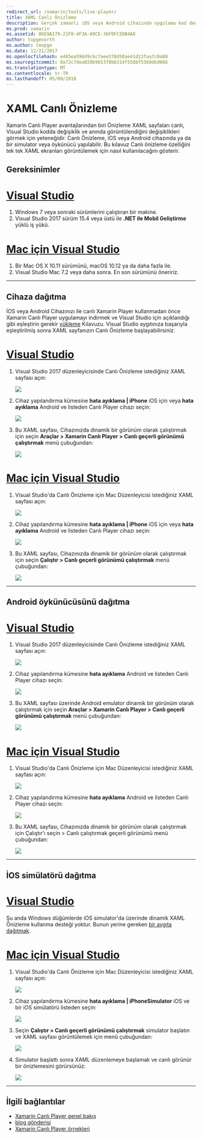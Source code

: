 ```yaml
---
redirect_url: /xamarin/tools/live-player/
title: XAML Canlı Önizleme
description: Gerçek zamanlı iOS veya Android cihazında uygulama kod değişikliklerini test
ms.prod: xamarin
ms.assetid: 86E9A179-21F8-4F3A-A9CE-36F0FC5DB4A8
author: topgenorth
ms.author: toopge
ms.date: 12/21/2017
ms.openlocfilehash: e485ea596d9c6c7aee378d50ae41d13faa7c0a80
ms.sourcegitcommit: 0a72c7dea020b965378b6314f558bf5360dbd066
ms.translationtype: MT
ms.contentlocale: tr-TR
ms.lasthandoff: 05/09/2018
---
```

# <a name="xaml-live-previewing"></a>XAML Canlı Önizleme

Xamarin Canlı Player avantajlarından biri Önizleme XAML sayfaları canlı, Visual Studio kodda değişiklik ve anında görüntülendiğini değişiklikleri görmek için yeteneğidir. Canlı Önizleme, iOS veya Android cihazında ya da bir simulator veya öykünücü yapılabilir. Bu kılavuz Canlı önizleme özelliğini tek tek XAML ekranları görüntülemek için nasıl kullanılacağını gösterir.

## <a name="requirements"></a>Gereksinimler

# <a name="visual-studiotabwindows"></a>[Visual Studio](#tab/windows)

1. Windows 7 veya sonraki sürümlerini çalıştıran bir makine.
2. Visual Studio 2017 sürüm 15.4 veya üstü ile **.NET ile Mobil Geliştirme** yüklü iş yükü.

# <a name="visual-studio-for-mactabmacos"></a>[Mac için Visual Studio](#tab/macos)

1. Bir Mac OS X 10.11 sürümünü, macOS 10.12 ya da daha fazla ile.
2. Visual Studio Mac 7.2 veya daha sonra. En son sürümünü öneririz.

-----



<a name="deploydevice" />

## <a name="deploying-to-device"></a>Cihaza dağıtma

İOS veya Android Cihazınızı ile canlı Xamarin Player kullanmadan önce Xamarin Canlı Player uygulamayı indirmek ve Visual Studio için açıklandığı gibi eşleştirin gerekir [yükleme](~/tools/live-player/install.md) Kılavuzu. Visual Studio aygıtınıza başarıyla eşleştirilmiş sonra XAML sayfanızın Canlı Önizleme başlayabilirsiniz. 

# <a name="visual-studiotabwindows"></a>[Visual Studio](#tab/windows)

1. Visual Studio 2017 düzenleyicisinde Canlı Önizleme istediğiniz XAML sayfası açın:

    ![](live-view-images/vs-image1.png)

2. Cihaz yapılandırma kümesine **hata ayıklama | iPhone** iOS için veya **hata ayıklama** Android ve listeden Canlı Player cihazı seçin:

    ![](live-view-images/vs-image2.png)

3. Bu XAML sayfası, Cihazınızda dinamik bir görünüm olarak çalıştırmak için seçin **Araçlar > Xamarin Canlı Player > Canlı geçerli görünümü çalıştırmak** menü çubuğundan:

    ![](live-view-images/vs-image3.png)

# <a name="visual-studio-for-mactabmacos"></a>[Mac için Visual Studio](#tab/macos)

1. Visual Studio'da Canlı Önizleme için Mac Düzenleyicisi istediğiniz XAML sayfası açın:

    ![](live-view-images/image1.png)

2. Cihaz yapılandırma kümesine **hata ayıklama | iPhone** iOS için veya **hata ayıklama** Android ve listeden Canlı Player cihazı seçin:

    ![](live-view-images/image2.png)

3. Bu XAML sayfası, Cihazınızda dinamik bir görünüm olarak çalıştırmak için seçin **Çalıştır > Canlı geçerli görünümü çalıştırmak** menü çubuğundan:

    ![](live-view-images/image3.png)

-----








## <a name="deploying-to-android-emulator"></a>Android öykünücüsünü dağıtma

# <a name="visual-studiotabvswin"></a>[Visual Studio](#tab/vswin)

1. Visual Studio 2017 düzenleyicisinde Canlı Önizleme istediğiniz XAML sayfası açın:

    ![](live-view-images/vs-image1.png)

2. Cihaz yapılandırma kümesine **hata ayıklama** Android ve listeden Canlı Player cihazı seçin:

    ![](live-view-images/vs-image4.png)

3. Bu XAML sayfası üzerinde Android emulator dinamik bir görünüm olarak çalıştırmak için seçin **Araçlar > Xamarin Canlı Player > Canlı geçerli görünümü çalıştırmak** menü çubuğundan:

    ![](live-view-images/vs-image3.png)

# <a name="visual-studio-for-mactabvsmac"></a>[Mac için Visual Studio](#tab/vsmac)

1. Visual Studio'da Canlı Önizleme için Mac Düzenleyicisi istediğiniz XAML sayfası açın:

    ![](live-view-images/image7.png)

2. Cihaz yapılandırma kümesine **hata ayıklama** Android ve listeden Canlı Player cihazı seçin:

    ![](live-view-images/image6.png)

3. Bu XAML sayfası, Cihazınızda dinamik bir görünüm olarak çalıştırmak için Çalıştır'ı seçin > Canlı çalıştırmak geçerli görünümü menü çubuğundan:

    ![](live-view-images/image3.png)

-----





## <a name="deploying-to-ios-simulator"></a>İOS simülatörü dağıtma

# <a name="visual-studiotabvswin"></a>[Visual Studio](#tab/vswin)

Şu anda Windows düğümlerde iOS simulator'da üzerinde dinamik XAML Önizleme kullanma desteği yoktur. Bunun yerine gereken [bir aygıta dağıtmak](#deploydevice).

# <a name="visual-studio-for-mactabvsmac"></a>[Mac için Visual Studio](#tab/vsmac)

1. Visual Studio'da Canlı Önizleme için Mac Düzenleyicisi istediğiniz XAML sayfası açın:

    ![](live-view-images/image1.png)

2. Cihaz yapılandırma kümesine **hata ayıklama | iPhoneSimulator** iOS ve bir iOS simülatörü listeden seçin:

    ![](live-view-images/image2.png)

3. Seçin **Çalıştır > Canlı geçerli görünümü çalıştırmak** simulator başlatın ve XAML sayfası görüntülemek için menü çubuğundan:

    ![](live-view-images/image4.png)

4. Simulator başlattı sonra XAML düzenlemeye başlamak ve canlı görünür bir önizlemesini görürsünüz:

    ![](live-view-images/image5.png)  

-----








## <a name="related-links"></a>İlgili bağlantılar

- [Xamarin Canlı Player genel bakış](https://xamarin.com/live)
- [blog gönderisi](https://blog.xamarin.com/live-player/)
- [Xamarin Canlı Player örnekleri](~/tools/live-player/samples.md)
